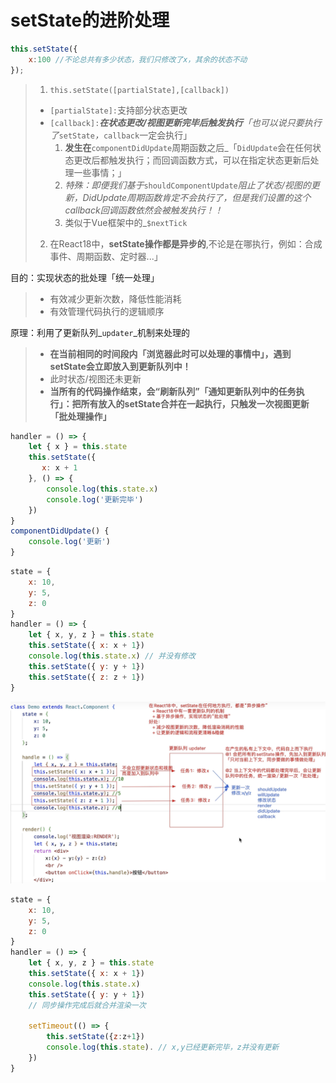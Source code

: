 # setState的进阶处理

```jsx
this.setState({
    x:100 //不论总共有多少状态，我们只修改了x，其余的状态不动
});
```
> 1. `this.setState([partialState],[callback])`
> - `[partialState]:`支持部分状态更改
> - `[callback]:`_**在状态更改/视图更新完毕后触发执行**「也可以说只要执行了_`setState`_，_`callback`一定会执行」
>    1. **发生在**`componentDidUpdate`周期函数之后_「`DidUpdate`会在任何状态更改后都触发执行；而回调函数方式，可以在指定状态更新后处理一些事情；」
>    2. _特殊：即便我们基于_`shouldComponentUpdate`_阻止了状态/视图的更新，DidUpdate周期函数肯定不会执行了，但是我们设置的这个callback回调函数依然会被触发执行！！_
>    3. 类似于Vue框架中的_`$nextTick`
> 
> 2. 在React18中，**setState操作都是异步的**,不论是在哪执行，例如：合成事件、周期函数、定时器...」
> 
 目的：实现状态的批处理「统一处理」
> - 有效减少更新次数，降低性能消耗
> - 有效管理代码执行的逻辑顺序
> 
原理：利用了更新队列_`updater`_机制来处理的
> - **在当前相同的时间段内「浏览器此时可以处理的事情中」，遇到setState会立即放入到更新队列中！**
> - 此时状态/视图还未更新
> - **当所有的代码操作结束，会“刷新队列”「通知更新队列中的任务执行」：把所有放入的setState合并在一起执行，只触发一次视图更新「批处理操作」**

```jsx
handler = () => {
    let { x } = this.state
    this.setState({
       x: x + 1 
    }, () => {
        console.log(this.state.x)
        console.log('更新完毕')
    })
}
componentDidUpdate() {
    console.log('更新')
}
```
```jsx
state = {
    x: 10,
    y: 5,
    z: 0
}
handler = () => {
    let { x, y, z } = this.state
    this.setState({ x: x + 1})
    console.log(this.state.x) // 并没有修改
    this.setState({ y: y + 1})
    this.setState({ z: z + 1})
}
```
![image.png](../pics/1686700777442-5b8b97f3-edde-4876-a034-3c150f19d764.png)
```jsx
state = {
    x: 10,
    y: 5,
    z: 0
}
handler = () => {
    let { x, y, z } = this.state
    this.setState({ x: x + 1})
    console.log(this.state.x) 
    this.setState({ y: y + 1})
    // 同步操作完成后就合并渲染一次  
    
    setTimeout(() => {
        this.setState({z:z+1})
        console.log(this.state). // x,y已经更新完毕，z并没有更新
    })
}
```
